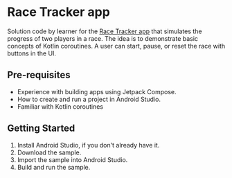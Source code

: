 Race Tracker app
=================================

Solution code by learner for the [Race Tracker app](https://github.com/google-developer-training/basic-android-kotlin-compose-training-race-tracker) that simulates the progress of two players in a race. The idea is to demonstrate 
basic concepts of Kotlin coroutines. A user can start, pause, or reset the race with buttons in the 
UI.

Pre-requisites
--------------
* Experience with building apps using Jetpack Compose.
* How to create and run a project in Android Studio.
* Familiar with Kotlin coroutines


Getting Started
---------------
1. Install Android Studio, if you don't already have it.
2. Download the sample.
3. Import the sample into Android Studio.
4. Build and run the sample.
